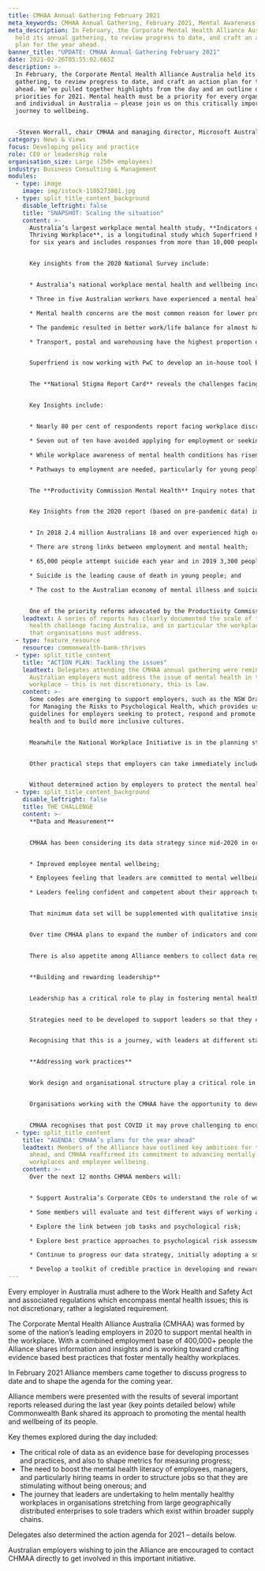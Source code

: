 ```yaml
---
title: CMHAA Annual Gathering February 2021
meta_keywords: CMHAA Annual Gathering, February 2021, Mental Awareness, CMHAA.
meta_description: In February, the Corporate Mental Health Alliance Australia
  held its annual gathering, to review progress to date, and craft an action
  plan for the year ahead.
banner_title: "UPDATE: CMHAA Annual Gathering February 2021"
date: 2021-02-26T05:55:02.665Z
description: >-
  In February, the Corporate Mental Health Alliance Australia held its annual
  gathering, to review progress to date, and craft an action plan for the year
  ahead. We’ve pulled together highlights from the day and an outline of our
  priorities for 2021. Mental health must be a priority for every organisation
  and individual in Australia – please join us on this critically important
  journey to wellbeing.


  -Steven Worrall, chair CMHAA and managing director, Microsoft Australia
category: News & Views
focus: Developing policy and practice
role: CEO or leadership role
organisation_size: Large (250+ employees)
industry: Business Consulting & Management
modules:
  - type: image
    image: img/istock-1185273881.jpg
  - type: split_title_content_background
    disable_leftright: false
    title: "SNAPSHOT: Scaling the situation"
    content: >-
      Australia’s largest workplace mental health study, **Indicators of a
      Thriving Workplace**, is a longitudinal study which Superfriend has run
      for six years and includes responses from more than 10,000 people.


      Key insights from the 2020 National Survey include:


      * Australia’s national workplace mental health and wellbeing increased, scoring 65 out of 100 – but only 5 per cent of Australian workplaces are classed as thriving, with a score of 80 or above;

      * Three in five Australian workers have experienced a mental health condition, two in five say the workplace has caused or exacerbated the situation;

      * Mental health concerns are the most common reason for lower productivity in 2020;

      * The pandemic resulted in better work/life balance for almost half (48.5%) of the workforce; and

      * Transport, postal and warehousing have the highest proportion of distressed workers (40.3%) followed by public administration and retail.


      Superfriend is now working with PwC to develop an in-house tool based on the Indicators survey that will allow organisations to benchmark themselves as a first step toward developing an evidence-based plan for improvement.


      The **National Stigma Report Card** reveals the challenges facing Australians with complex mental health issues. 


      Key Insights include: 


      * Nearly 80 per cent of respondents report facing workplace discrimination;

      * Seven out of ten have avoided applying for employment or seeking flexible work because of stigma regarding their condition;

      * While workplace awareness of mental health conditions has risen, there is still a dearth of practical support; and

      * Pathways to employment are needed, particularly for young people, to reduce long term disadvantage.


      The **Productivity Commission Mental Health** Inquiry notes that mental health is a key driver of economic participation and productivity in Australia. 


      Key Insights from the 2020 report (based on pre-pandemic data) include**:**


      * In 2018 2.4 million Australians 18 and over experienced high or very high levels of psychological distress;

      * There are strong links between employment and mental health; 

      * 65,000 people attempt suicide each year and in 2019 3,300 people died by suicide;

      * Suicide is the leading cause of death in young people; and

      * The cost to the Australian economy of mental illness and suicide is at least $70 billion pa.


      One of the priority reforms advocated by the Productivity Commission Report was to “equip workplaces to be mentally healthy” which aligns directly with the intent of the CHMAA.
    leadtext: A series of reports has clearly documented the scale of the mental
      health challenge facing Australia, and in particular the workplace issues
      that organisations must address.
  - type: feature_resource
    resource: commonwealth-bank-thrives
  - type: split_title_content
    title: "ACTION PLAN: Tackling the issues"
    leadtext: Delegates attending the CMHAA annual gathering were reminded that all
      Australian employers must address the issue of mental health in the
      workplace – this is not discretionary, this is law.
    content: >-
      Some codes are emerging to support employers, such as the NSW Draft Code
      for Managing the Risks to Psychological Health, which provides useful
      guidelines for employers seeking to protect, respond and promote mental
      health and to build more inclusive cultures. 


      Meanwhile the National Workplace Initiative is in the planning stages and intended to deliver a consistent approach to mentally health workplaces Australia-wide.


      Other practical steps that employers can take immediately include raising the mental health literacy of hiring managers and working with a high-quality Employee Assistance Program provider to develop effective prevention programs.


      Without determined action by employers to protect the mental health of employees, regulation in this area is expected to get tighter and harder with the prospect of criminal penalties for inaction.
  - type: split_title_content_background
    disable_leftright: false
    title: THE CHALLENGE
    content: >-
      **Data and Measurement**


      CMHAA has been considering its data strategy since mid-2020 in order to collect some form of common data set in order to demonstrate impact. While actual metrics are still being determined, and may build on existing measures, they will be designed to track:


      * Improved employee mental wellbeing;

      * Employees feeling that leaders are committed to mental wellbeing initiatives; and

      * Leaders feeling confident and competent about their approach to mental health.


      That minimum data set will be supplemented with qualitative insights, from focus groups, for example.


      Over time CMHAA plans to expand the number of indicators and connect these with lagging indicators such as workplace claims with the ultimate goal of being able to connect indicators to generate predictive data about the future of work. 


      There is also appetite among Alliance members to collect data regarding the mental health impact of hybrid workplaces where people, post pandemic, are combining in-office work with remote at-home work.


      **Building and rewarding leadership**


      Leadership has a critical role to play in fostering mental health in the workplace. There are however significant leadership challenges in large and distributed workplaces where it can be hard to forge direct links between leaders and employees.


      Strategies need to be developed to support leaders so that they can be human, authentic and vulnerable AND be accountable and driven to succeed. It is this combination that will deliver maximum impact in building mentally healthy workplaces.


      Recognising that this is a journey, with leaders at different stages, the Alliance will seek to support all leaders focusing initially on being human and accountable. The Alliance will also seek to support leaders with better access to data and evidence-based programs.


      **Addressing work practices** 


      Work design and organisational structure play a critical role in growing healthy workplaces and can make a profound impact on people. Studies have demonstrated time and again that when work is well designed there are both performance and mental health benefits.


      Organisations working with the CMHAA have the opportunity to develop a common language to discuss work and work practices, to improve people’s experience of work and to enhance mental health.


      CMHAA recognises that post COVID it may prove challenging to encourage wholesale work and job redesigns, but there is the opportunity to review work ecosystems and identify opportunities for reform. If we get this right there is the opportunity for people to genuinely thrive.
  - type: split_title_content
    title: "AGENDA: CMHAA’s plans for the year ahead"
    leadtext: Members of the Alliance have outlined key ambitions for the year
      ahead, and CMHAA reaffirmed its commitment to advancing mentally healthy
      workplaces and employee wellbeing.
    content: >-
      Over the next 12 months CHMAA members will:


      * Support Australia’s Corporate CEOs to understand the role of work as a protective factor in mental wellbeing, and bring a common understanding of the terminology in describing mental wellness, illness, fitness and health, and where workplaces need to focus;

      * Some members will evaluate and test different ways of working and job designs, and share their findings with the Alliance; 

      * Explore the link between job tasks and psychological risk;

      * Explore best practice approaches to psychological risk assessment, and share findings amongst members; 

      * Continue to progress our data strategy, initially adopting a small number of common metrics across all members; and

      * Develop a toolkit of credible practice in developing and rewarding leaders for mentally healthy workplaces, bringing learnings from across sectors.
---
```

Every employer in Australia must adhere to the Work Health and Safety Act and associated regulations which encompass mental health issues; this is not discretionary, rather a legislated requirement.

The Corporate Mental Health Alliance Australia (CMHAA) was formed by some of the nation’s leading employers in 2020 to support mental health in the workplace. With a combined employment base of 400,000+ people the Alliance shares information and insights and is working toward crafting evidence based best practices that foster mentally healthy workplaces.

In February 2021 Alliance members came together to discuss progress to date and to shape the agenda for the coming year.

Alliance members were presented with the results of several important reports released during the last year (key points detailed below) while Commonwealth Bank shared its approach to promoting the mental health and wellbeing of its people.


Key themes explored during the day included:

* The critical role of data as an evidence base for developing processes and practices, and also to shape metrics for measuring progress;
* The need to boost the mental health literacy of employees, managers, and particularly hiring teams in order to structure jobs so that they are stimulating without being onerous; and 
* The journey that leaders are undertaking to helm mentally healthy workplaces in organisations stretching from large geographically distributed enterprises to sole traders which exist within broader supply chains.

Delegates also determined the action agenda for 2021 – details below. 

Australian employers wishing to join the Alliance are encouraged to contact CHMAA directly to get involved in this important initiative.